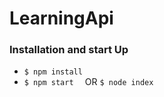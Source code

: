 # LearningApi

### Installation and start Up 
* ```$ npm install ```
* ```$ npm start  ``` OR ```$ node index ```
